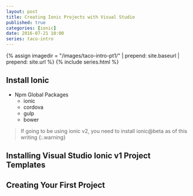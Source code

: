 ```yaml
---
layout: post
title: Creating Ionic Projects with Visual Studio
published: true
categories: [ionic]
date: 2016-07-21 10:00
series: taco-intro
---
```

{% assign imagedir = "/images/taco-intro-pt1/" | prepend: site.baseurl | prepend: site.url %}
{% include series.html %}


## Install Ionic

* Npm Global Packages
    * ionic
    * cordova
    * gulp
    * bower

>If going to be using ionic v2, you need to install ionic@beta as of this writing
{:.warning}     


## Installing Visual Studio Ionic v1 Project Templates 

## Creating Your First Project 
